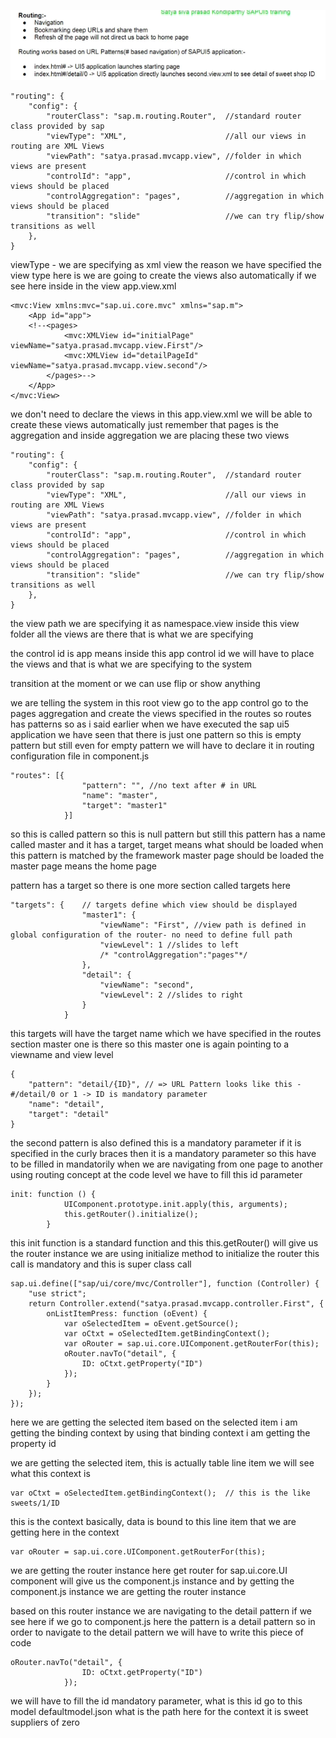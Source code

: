 ![alt text](image-42.png)

```
"routing": {
    "config": {
        "routerClass": "sap.m.routing.Router",  //standard router class provided by sap
        "viewType": "XML",                      //all our views in routing are XML Views
        "viewPath": "satya.prasad.mvcapp.view", //folder in which views are present
        "controlId": "app",                     //control in which views should be placed
        "controlAggregation": "pages",          //aggregation in which views should be placed
        "transition": "slide"                   //we can try flip/show transitions as well
    },
}
```

viewType - we are specifying as xml view the reason we have specified the view type here is we are going to create the views also automatically if we see here inside in the view app.view.xml

```
<mvc:View xmlns:mvc="sap.ui.core.mvc" xmlns="sap.m">
	<App id="app">
	<!--<pages>
			<mvc:XMLView id="initialPage" viewName="satya.prasad.mvcapp.view.First"/>
			<mvc:XMLView id="detailPageId" viewName="satya.prasad.mvcapp.view.second"/>
		</pages>-->
	</App>
</mvc:View>
```

we don't need to declare the views in this app.view.xml we will be able to create these views automatically just remember that pages is the aggregation and inside aggregation we are placing these two views

```
"routing": {
    "config": {
        "routerClass": "sap.m.routing.Router",  //standard router class provided by sap
        "viewType": "XML",                      //all our views in routing are XML Views
        "viewPath": "satya.prasad.mvcapp.view", //folder in which views are present
        "controlId": "app",                     //control in which views should be placed
        "controlAggregation": "pages",          //aggregation in which views should be placed
        "transition": "slide"                   //we can try flip/show transitions as well
    },
}
```

the view path we are specifying it as namespace.view inside this view folder all the views are there that is what we are specifying

the control id is app means inside this app control id we will have to place the views and that is what we are specifying to the system

transition at the moment or we can use flip or show anything

we are telling the system in this root view go to the app control go to the pages aggregation and create the views specified in the routes so routes has patterns so as i said earlier when we have executed the sap ui5 application we have seen that there is just one pattern so this is empty pattern but still even for empty pattern we will have to declare it in routing configuration file in component.js

```
"routes": [{
                "pattern": "", //no text after # in URL
                "name": "master",
                "target": "master1"
            }]
```

so this is called pattern so this is null pattern but still this pattern has a name called master and it has a target, target means what should be loaded when this pattern is matched by the framework master page should be loaded the master page means the home page

pattern has a target so there is one more section called targets here

```
"targets": {    // targets define which view should be displayed
                "master1": {
                    "viewName": "First", //view path is defined in global configuration of the router- no need to define full path
                    "viewLevel": 1 //slides to left
                    /* "controlAggregation":"pages"*/
                },
                "detail": {
                    "viewName": "second",
                    "viewLevel": 2 //slides to right
                }
            }
```

this targets will have the target name which we have specified in the routes section master one is there so this master one is again pointing to a viewname and view level

```
{
    "pattern": "detail/{ID}", // => URL Pattern looks like this - #/detail/0 or 1 -> ID is mandatory parameter
    "name": "detail",
    "target": "detail"
}
```
the second pattern is also defined this is a mandatory parameter if it is specified in the curly braces then it is a mandatory parameter so this have to be filled in mandatorily when we are navigating from one page to another using routing concept at the code level we have to fill this id parameter 

```
init: function () {
			UIComponent.prototype.init.apply(this, arguments);
			this.getRouter().initialize();
		}
```

this init function is a standard function and this this.getRouter() will give us the router instance we are using initialize method to initialize the router this call is mandatory and this is super class call

```
sap.ui.define(["sap/ui/core/mvc/Controller"], function (Controller) {
	"use strict";
	return Controller.extend("satya.prasad.mvcapp.controller.First", {
		onListItemPress: function (oEvent) {
			var oSelectedItem = oEvent.getSource();
			var oCtxt = oSelectedItem.getBindingContext();
			var oRouter = sap.ui.core.UIComponent.getRouterFor(this);
			oRouter.navTo("detail", {
				ID: oCtxt.getProperty("ID")
			});
		}
	});
});
```

here we are getting the selected item based on the selected item i am getting the binding context by using that binding context i am getting the property id

we are getting the selected item, this is actually table line item we will see what this context is

    var oCtxt = oSelectedItem.getBindingContext();  // this is the like sweets/1/ID

this is the context basically, data is bound to this line item that we are getting here in the context 

    var oRouter = sap.ui.core.UIComponent.getRouterFor(this);

we are getting the router instance here get router for sap.ui.core.UI component will give us the component.js instance and by getting the component.js instance we are getting the router instance

based on this router instance we are navigating to the detail pattern if we see here if we go to component.js here the pattern is a detail pattern so in order to navigate to the detail pattern we will have to write this piece of code
```
oRouter.navTo("detail", {
				ID: oCtxt.getProperty("ID")
			});
```

we will have to fill the id mandatory parameter, what is this id go to this model defaultmodel.json what is the path here for the context it is sweet suppliers of zero